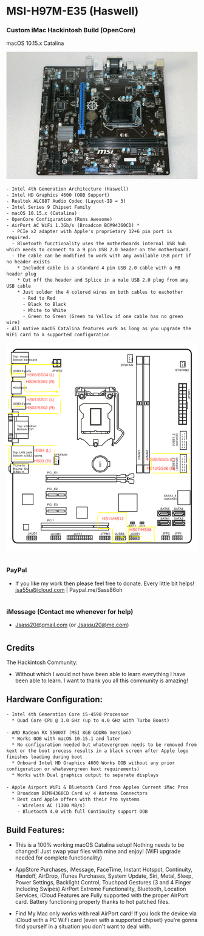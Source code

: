 # MSI-H97M-E35 (Haswell) 
### Custom iMac Hackintosh Build (OpenCore)

macOS 10.15.x Catalina 

![](Utilities/Images/MSI-H97M-E35.jpg)

```  
- Intel 4th Generation Architecture (Haswell)
- Intel HD Graphics 4600 (OOB Support)
- Realtek ALC887 Audio Codec (Layout-ID = 3)
- Intel Series 9 Chipset Family
- macOS 10.15.x (Catalina)
- OpenCore Configuration (Runs Awesome)
- AirPort AC WiFi 1.3Gb/s (Broadcom BCM94360CD) * 
  - PCIe x2 adapter with Apple's proprietary 12+6 pin port is required.
  - Bluetooth functionality uses the motherboards internal USB hub which needs to connect to a 9 pin USB 2.0 header on the motherboard.
  - The cable can be modified to work with any available USB port if no header exists 
    * Included cable is a standard 4 pin USB 2.0 cable with a MB header plug
    * Cut off the header and Splice in a male USB 2.0 plug from any USB cable
    * Just solder the 4 colored wires on both cables to eachother  
      - Red to Red
      - Black to Black 
      - White to White 
      - Green to Green (Green to Yellow if one cable has no green wire)     
- All native macOS Catalina features work as long as you upgrade the WiFi card to a supported configuration
```
![](Utilities/Images/MSI-H97M-E35-USB-Ports.png)
#

### PayPal

- If you like my work then please feel free to donate. Every little bit helps! jsa55u@icloud.com | Paypal.me/Sass86oh

#

### iMessage (Contact me whenever for help)

- Jsass20@gmail.com (or Jsassu20@me.com)

#

## Credits

The Hackintosh Community:

- Without which I would not have been able to learn everything I have been able to learn. I want to thank you all this community is amazing!

   
## Hardware Configuration:

```  
- Intel 4th Generation Core i5-4590 Processor
  * Quad Core CPU @ 3.0 GHz (up to 4.0 GHz with Turbo Boost) 

- AMD Radeon RX 5500XT (MSI 8GB GDDR6 Version)
  * Works OOB with macOS 10.15.1 and later
  * No configuration needed but whatevergreen needs to be removed from kext or the boot process results in a black screen after Apple logo finishes loading during boot 
  * Onboard Intel HD Graphics 4600 Works OOB without any prior configuration or whatevergreen kext requirements)
  * Works with Dual graphics output to seperate displays

- Apple Airport WiFi & Bluetooth Card from Apples Current iMac Pros
  * Broadcom BCM94360CD Card w/ 4 Antenna Connectors
  * Best card Apple offers with their Pro systems  
    - Wireless AC (1300 MB/s) 
    - Bluetooth 4.0 with full Continuity support OOB  
```
    
## Build Features:

- This is a 100% working macOS Catalina setup! Nothing needs to be changed! Just swap your files with mine and enjoy! (WiFi upgrade needed for complete functionality)

- AppStore Purchases, iMessage, FaceTime, Instant Hotspot, Continuity, Handoff, AirDrop, iTunes Purchases, System Update, Siri, Metal, Sleep, Power Settings, Backlight Control, Touchpad Gestures (3 and 4 Finger Including Swipes) AirPort Extreme Functionality, Bluetooth, Location Services, iCloud Features are Fully supported with the proper AirPort card. Battery functioning properly thanks to hot patched files.  

- Find My Mac only works with real AirPort card! If you lock the device via iCloud with a PC WiFi card (even with a supported chipset) you're gonna find    yourself in a situation you don't want to deal with. 

[](https://github.com/jsassu20/MSI-H97M-E35-Catalina-OC/blob/master/Utilities/Images/Broadcom%20BCM94360CD%20Airport%20Card.png?raw=true)
[](https://github.com/jsassu20/MSI-H97M-E35-Catalina-OC/blob/master/Utilities/Images/Broadcom%20BCM94360CD%20Adapter.png?raw=true)
